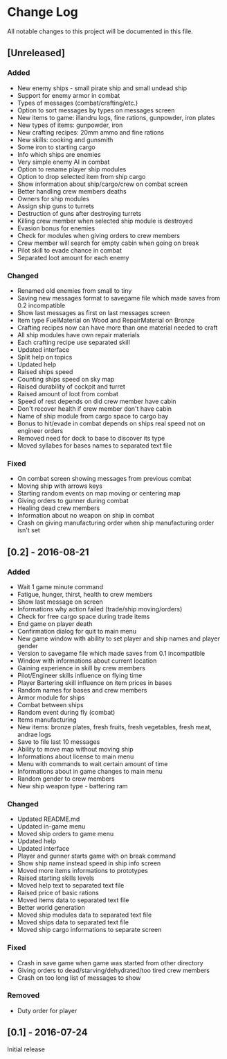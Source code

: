 # Change Log
All notable changes to this project will be documented in this file.

## [Unreleased]

### Added
- New enemy ships - small pirate ship and small undead ship
- Support for enemy armor in combat
- Types of messages (combat/crafting/etc.)
- Option to sort messages by types on messages screen
- New items to game: illandru logs, fine rations, gunpowder, iron plates
- New types of items: gunpowder, iron
- New crafting recipes: 20mm ammo and fine rations
- New skills: cooking and gunsmith
- Some iron to starting cargo
- Info which ships are enemies
- Very simple enemy AI in combat
- Option to rename player ship modules
- Option to drop selected item from ship cargo
- Show information about ship/cargo/crew on combat screen
- Better handling crew members deaths
- Owners for ship modules
- Assign ship guns to turrets
- Destruction of guns after destroying turrets
- Killing crew member when selected ship module is destroyed
- Evasion bonus for enemies
- Check for modules when giving orders to crew members
- Crew member will search for empty cabin when going on break
- Pilot skill to evade chance in combat
- Separated loot amount for each enemy

### Changed
- Renamed old enemies from small to tiny
- Saving new messages format to savegame file which made saves from 0.2 incompatible
- Show last messages as first on last messages screen
- Item type FuelMaterial on Wood and RepairMaterial on Bronze
- Crafting recipes now can have more than one material needed to craft
- All ship modules have own repair materials
- Each crafting recipe use separated skill
- Updated interface
- Split help on topics
- Updated help
- Raised ships speed
- Counting ships speed on sky map
- Raised durability of cockpit and turret
- Raised amount of loot from combat
- Speed of rest depends on did crew member have cabin
- Don't recover health if crew member don't have cabin
- Name of ship module from cargo space to cargo bay
- Bonus to hit/evade in combat depends on ships real speed not on engineer orders
- Removed need for dock to base to discover its type
- Moved syllabes for bases names to separated text file

### Fixed
- On combat screen showing messages from previous combat
- Moving ship with arrows keys
- Starting random events on map moving or centering map
- Giving orders to gunner during combat
- Healing dead crew members
- Information about no weapon on ship in combat
- Crash on giving manufacturing order when ship manufacturing order isn't set

## [0.2] - 2016-08-21

### Added
- Wait 1 game minute command
- Fatigue, hunger, thirst, health to crew members
- Show last message on screen
- Informations why action failed (trade/ship moving/orders)
- Check for free cargo space during trade items
- End game on player death
- Confirmation dialog for quit to main menu
- New game window with ability to set player and ship names and player gender
- Version to savegame file which made saves from 0.1 incompatible
- Window with informations about current location
- Gaining experience in skill by crew members
- Pilot/Engineer skills influence on flying time
- Player Bartering skill influence on item prices in bases
- Random names for bases and crew members
- Armor module for ships
- Combat between ships
- Random event during fly (combat)
- Items manufacturing
- New items: bronze plates, fresh fruits, fresh vegetables, fresh meat, andrae logs
- Save to file last 10 messages
- Ability to move map without moving ship
- Informations about license to main menu
- Menu with commands to wait certain amount of time
- Informations about in game changes to main menu
- Random gender to crew members
- New ship weapon type - battering ram

### Changed
- Updated README.md
- Updated in-game menu
- Moved ship orders to game menu
- Updated help
- Updated interface
- Player and gunner starts game with on break command
- Show ship name instead speed in ship info screen
- Moved more items informations to prototypes
- Raised starting skills levels
- Moved help text to separated text file
- Raised price of basic rations
- Moved items data to separated text file
- Better world generation
- Moved ship modules data to separated text file
- Moved ships data to separated text file
- Moved ship cargo informations to separate screen

### Fixed
- Crash in save game when game was started from other directory
- Giving orders to dead/starving/dehydrated/too tired crew members
- Crash on too long list of messages to show

### Removed
- Duty order for player

## [0.1] - 2016-07-24
Initial release
